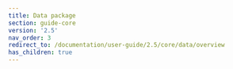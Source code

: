 ```yaml
---
title: Data package
section: guide-core
version: '2.5'
nav_order: 3
redirect_to: /documentation/user-guide/2.5/core/data/overview
has_children: true
---
```

